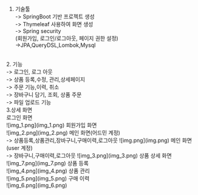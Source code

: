 1. 기술툴 <br/>
-> SpringBoot 기반 프로젝트 생성<br/>
-> Thymeleaf 사용하여 화면 생성<br/>
-> Spring security<br/>
   (회원가입, 로그인/로그아웃, 페이지 권한 설정)<br/>
->JPA,QueryDSL,Lombok,Mysql
<br/>
2. 기능<br/>
-> 로그인, 로그 아웃<br/>
-> 상품 등록,수정, 관리,상세페이지<br/>
-> 주문 기능,이력, 취소<br/>
-> 장바구니 담기, 조회, 상품 주문<br/>
-> 파일 업로드 기능<br/>
3.상세 화면<br/>    
   로그인 화면<br/>
   ![img_1.png](img_1.png)
   회원가입 화면<br/>
   ![img_2.png](img_2.png)
   메인 화면(어드민 계정)<br/>
   -> 상품등록,상품관리,장바구니,구매이력,로그아웃
 ![img.png](img.png)  
   메인 화면(user 계정)<br/>
   -> 장바구니,구매이력,로그아웃
   ![img_3.png](img_3.png)
   상품 상세 화면<br/>
   ![img_7.png](img_7.png)
   상품 등록<br/>
   ![img_4.png](img_4.png)
   상품 관리<br/>
   ![img_5.png](img_5.png)
   구매 이력<br/>
   ![img_6.png](img_6.png)
